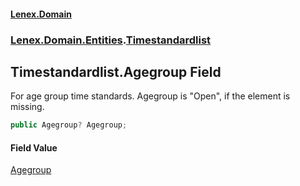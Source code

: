 #### [Lenex.Domain](index.md 'index')
### [Lenex.Domain.Entities](Lenex.Domain.Entities.md 'Lenex.Domain.Entities').[Timestandardlist](Lenex.Domain.Entities.Timestandardlist.md 'Lenex.Domain.Entities.Timestandardlist')

## Timestandardlist.Agegroup Field

For age group time standards. Agegroup is "Open", if the element is missing.

```csharp
public Agegroup? Agegroup;
```

#### Field Value
[Agegroup](Lenex.Domain.Entities.Agegroup.md 'Lenex.Domain.Entities.Agegroup')